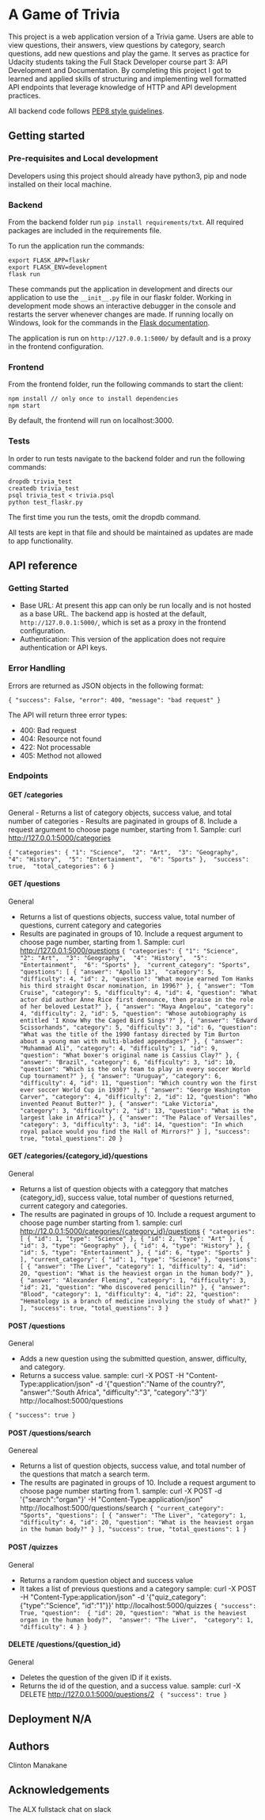 # A Game of Trivia

This project is a web application version of a Trivia game. Users are able to view questions, their answers, view questions by category, search questions, add new questions and play the game. It serves as practice for Udacity students taking the Full Stack Developer course part 3: API Development and Documentation. By completing this project I got to learned and applied skills of structuring and implementing well formatted API endpoints that leverage knowledge of HTTP and API development practices.

All backend code follows [PEP8 style guidelines](https://www.python.org/dev/peps/pep-0008/). 
## Getting started
### Pre-requisites and Local development

Developers using this project should already have python3, pip and node installed on their local machine.

### Backend

From the backend folder run `pip install requirements/txt`. All required packages are included in the requirements file.

To run the application run the commands:
```
export FLASK_APP=flaskr
export FLASK_ENV=development
flask run
```
These commands put the application in development and directs our application to use the `__init__.py` file in our flaskr folder. Working in development mode shows an interactive debugger in the console and restarts the server whenever changes are made. If running locally on Windows, look for the commands in the [Flask documentation](http://flask.pocoo.org/docs/1.0/tutorial/factory/).

The application is run on `http://127.0.0.1:5000/` by default and is a proxy in the frontend configuration. 

### Frontend

From the frontend folder, run the following commands to start the client:
```
npm install // only once to install dependencies
npm start 
```
By default, the frontend will run on localhost:3000. 

### Tests
In order to run tests navigate to the backend folder and run the following commands: 

```
dropdb trivia_test
createdb trivia_test
psql trivia_test < trivia.psql
python test_flaskr.py
```
The first time you run the tests, omit the dropdb command. 

All tests are kept in that file and should be maintained as updates are made to app functionality. 

## API reference

### Getting Started

- Base URL: At present this app can only be run locally and is not hosted as a base URL. The backend app is hosted at the default, `http://127.0.0.1:5000/`, which is set as a proxy in the frontend configuration.
- Authentication: This version of the application does not require authentication or API keys.

### Error Handling

Errors are returned as JSON objects in the following format:

`
    {
        "success": False,
        "error": 400,
        "message": "bad request"
    }
`

The API will return three error types:
- 400: Bad request
- 404: Resource not found
- 422: Not processable
- 405: Method not allowed

### Endpoints

#### GET /categories

General
    - Returns a list of category objects, success value, and total number of categories
    - Results are paginated in groups of 8. Include a request argument to choose page number, starting from 1.
Sample: curl http://127.0.0.1:5000/categories

`
{
  "categories": {
    "1": "Science", 
    "2": "Art", 
    "3": "Geography", 
    "4": "History", 
    "5": "Entertainment", 
    "6": "Sports"
  }, 
  "success": true, 
  "total_categories": 6
}
`

#### GET /questions

General
- Returns a list of questions objects, success value, total number of questions, current category and categories
- Results are paginated in groups of 10. Include a request argument to choose page number, starting from 1.
Sample: curl http://127.0.0.1:5000/questions
`
{
  "categories": {
    "1": "Science", 
    "2": "Art", 
    "3": "Geography", 
    "4": "History", 
    "5": "Entertainment", 
    "6": "Sports"
  }, 
  "current_category": "Sports", 
  "questions": [
    {
      "answer": "Apollo 13", 
      "category": 5, 
      "difficulty": 4,
      "id": 2,
      "question": "What movie earned Tom Hanks his third straight Oscar nomination, in 1996?"
    },
    {
      "answer": "Tom Cruise",
      "category": 5,
      "difficulty": 4,
      "id": 4,
      "question": "What actor did author Anne Rice first denounce, then praise in the role of her beloved Lestat?"
    },
    {
      "answer": "Maya Angelou",
      "category": 4,
      "difficulty": 2,
      "id": 5,
      "question": "Whose autobiography is entitled 'I Know Why the Caged Bird Sings'?"
    },
    {
      "answer": "Edward Scissorhands",
      "category": 5,
      "difficulty": 3,
      "id": 6,
      "question": "What was the title of the 1990 fantasy directed by Tim Burton about a young man with multi-bladed appendages?"
    },
    {
      "answer": "Muhammad Ali",
      "category": 4,
      "difficulty": 1,
      "id": 9,
      "question": "What boxer's original name is Cassius Clay?"
    },
    {
      "answer": "Brazil",
      "category": 6,
      "difficulty": 3,
      "id": 10,
      "question": "Which is the only team to play in every soccer World Cup tournament?"
    },
    {
      "answer": "Uruguay",
      "category": 6,
      "difficulty": 4,
      "id": 11,
      "question": "Which country won the first ever soccer World Cup in 1930?"
    },
    {
      "answer": "George Washington Carver",
      "category": 4,
      "difficulty": 2,
      "id": 12,
      "question": "Who invented Peanut Butter?"
    },
    {
      "answer": "Lake Victoria",
      "category": 3,
      "difficulty": 2,
      "id": 13,
      "question": "What is the largest lake in Africa?"
    },
    {
      "answer": "The Palace of Versailles",
      "category": 3,
      "difficulty": 3,
      "id": 14,
      "question": "In which royal palace would you find the Hall of Mirrors?"
    }
  ],
  "success": true,
  "total_questions": 20
}
`

#### GET /categories/{category_id}/questions

General
- Returns a list of question objects with a categgory that matches {category_id}, success value, total number of questions returned, current category and categories.
- The results are paginated in groups of 10. Include a request argument to choose page number starting from 1.
sample: curl http://12.0.0.1:5000/categories/{category_id}/questions
`
{
  "categories": [
    {
      "id": 1,
      "type": "Science"
    },
    {
      "id": 2,
      "type": "Art"
    },
    {
      "id": 3,
      "type": "Geography"
    },
    {
      "id": 4,
      "type": "History"
    },
    {
      "id": 5,
      "type": "Entertainment"
    },
    {
      "id": 6,
      "type": "Sports"
    }
  ],
  "current_category": {
    "id": 1,
    "type": "Science"
  },
  "questions": [
    {
      "answer": "The Liver",
      "category": 1,
      "difficulty": 4,
      "id": 20,
      "question": "What is the heaviest organ in the human body?"
    },
    {
      "answer": "Alexander Fleming",
      "category": 1,
      "difficulty": 3,
      "id": 21,
      "question": "Who discovered penicillin?"
    },
    {
      "answer": "Blood",
      "category": 1,
      "difficulty": 4,
      "id": 22,
      "question": "Hematology is a branch of medicine involving the study of what?"
    }
  ],
  "success": true,
  "total_questions": 3
}
`

#### POST /questions

General
- Adds a new question using the submitted question, answer, difficulty, and category.
- Returns a success value.
sample: curl -X POST -H "Content-Type:application/json" -d '{"question":"Name of the country?", "answer":"South Africa", "difficulty":"3", "category":"3"}' http://localhost:5000/questions

`
{
  "success": true
}
`

#### POST /questions/search

Genereal
- Returns a list of question objects, success value, and total number of the questions that match a search term.
- The results are paginated in groups of 10. Include a request argument to choose page number starting from 1.
sample: curl -X POST -d '{"search":"organ"}' -H "Content-Type:application/json" http://localhost:5000/questions/search
`
{
  "current_category": "Sports",
  "questions": [
    {
      "answer": "The Liver",
      "category": 1,
      "difficulty": 4,
      "id": 20,
      "question": "What is the heaviest organ in the human body?"
    }
  ],
  "success": true,
  "total_questions": 1
}
`

#### POST /quizzes

General
- Returns a random question object and success value
- It takes a list of previous questions and a category
sample: curl -X POST -H "Content-Type:application/json" -d '{"quiz_category":{"type":"Science", "id":"1"}}' http://localhost:5000/quizzes
`
{
  "success": True,
  "question": 
    {
     "id": 20,
     "question": "What is the heaviest organ in the human body?", 
     "answer": "The Liver", 
     "category": 1, 
     "difficulty": 4
    }
}   
`

#### DELETE /questions/{question_id}

General
- Deletes the question of the given ID if it exists.
- Returns the id of the question, and a success value.
sample: curl -X DELETE http://127.0.0.1:5000/questions/2
` 
{
  "success": true
}    
`

## Deployment N/A

## Authors
Clinton Manakane

## Acknowledgements 
The ALX fullstack chat on slack